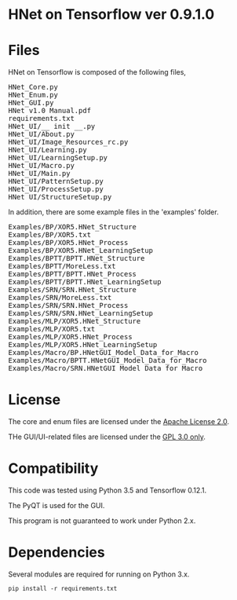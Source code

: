 # HNet on Tensorflow ver 0.9.1.0

# Files

HNet on Tensorflow is composed of the following files,

<pre>
HNet_Core.py
HNet_Enum.py
HNet_GUI.py
HNet v1.0 Manual.pdf
requirements.txt
HNet_UI/__ init __.py
HNet_UI/About.py
HNet_UI/Image_Resources_rc.py
HNet_UI/Learning.py
HNet_UI/LearningSetup.py
HNet_UI/Macro.py
HNet_UI/Main.py
HNet_UI/PatternSetup.py
HNet_UI/ProcessSetup.py
HNet_UI/StructureSetup.py
</pre>

In addition, there are some example files in the 'examples' folder.

<pre>
Examples/BP/XOR5.HNet_Structure
Examples/BP/XOR5.txt
Examples/BP/XOR5.HNet_Process
Examples/BP/XOR5.HNet_LearningSetup
Examples/BPTT/BPTT.HNet_Structure
Examples/BPTT/MoreLess.txt
Examples/BPTT/BPTT.HNet_Process
Examples/BPTT/BPTT.HNet_LearningSetup
Examples/SRN/SRN.HNet_Structure
Examples/SRN/MoreLess.txt
Examples/SRN/SRN.HNet_Process
Examples/SRN/SRN.HNet_LearningSetup
Examples/MLP/XOR5.HNet_Structure
Examples/MLP/XOR5.txt
Examples/MLP/XOR5.HNet_Process
Examples/MLP/XOR5.HNet_LearningSetup
Examples/Macro/BP.HNetGUI_Model_Data_for_Macro
Examples/Macro/BPTT.HNetGUI_Model_Data_for_Macro
Examples/Macro/SRN.HNetGUI_Model_Data_for_Macro
</pre>

# License

The core and enum files are licensed under the [Apache License 2.0](LICENSE).

THe GUI/UI-related files are licensed under the [GPL 3.0 only](COPYING).

# Compatibility

This code was tested using Python 3.5 and Tensorflow 0.12.1.

The PyQT is used for the GUI.

This program is not guaranteed to work under Python 2.x.

# Dependencies

Several modules are required for running on Python 3.x.

    pip install -r requirements.txt

